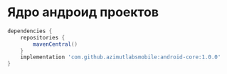 # Ядро андроид проектов 

```groovy
dependencies {
    repositories {
        mavenCentral()
    }
    implementation 'com.github.azimutlabsmobile:android-core:1.0.0'
}
```
